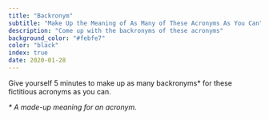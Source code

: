 ```yaml
---
title: "Backronym"
subtitle: "Make Up the Meaning of As Many of These Acronyms As You Can"
description: "Come up with the backronyms of these acronyms"
background_color: "#febfe7"
color: "black"
index: true
date: 2020-01-28
---
```


Give yourself 5 minutes to make up as many backronyms* for these fictitious acronyms as you can.

<ul class="_random random masonry" data-child="li" data-amount="20" data-template="[[ acronyms ]]" data-params='{"min":3,"max":5}'></ul>

_* A made-up meaning for an acronym._